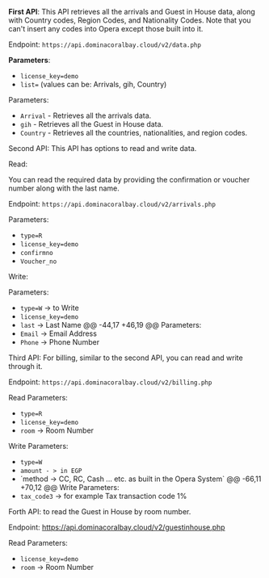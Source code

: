 **First API**: This API retrieves all the arrivals and Guest in House data, along with Country codes, Region Codes, and Nationality Codes. Note that you can't insert any codes into Opera except those built into it.

Endpoint:
`https://api.dominacoralbay.cloud/v2/data.php`

**Parameters**:
- `license_key=demo`
- `list=` (values can be: Arrivals, gih, Country)

Parameters:
- `Arrival` - Retrieves all the arrivals data.
- `gih` - Retrieves all the Guest in House data.
- `Country` - Retrieves all the countries, nationalities, and region codes.

Second API: This API has options to read and write data.

Read:

You can read the required data by providing the confirmation or voucher number along with the last name.

Endpoint:
`https://api.dominacoralbay.cloud/v2/arrivals.php`

Parameters:
- `type=R`
- `license_key=demo`
- `confirmno`
- `Voucher_no`

Write:

Parameters:
- `type=W` -> to Write
- `license_key=demo`
- `last` -> Last Name
	@@ -44,17 +46,19 @@ Parameters:
- `Email` -> Email Address
- `Phone` -> Phone Number

Third API: For billing, similar to the second API, you can read and write through it.

Endpoint:
`https://api.dominacoralbay.cloud/v2/billing.php`

Read Parameters:
- `type=R`
- `license_key=demo`
- `room` -> Room Number

Write Parameters:
- `type=W`
- `amount - > in EGP`
-  ´method -> CC, RC, Cash ... etc. as built in the Opera System`
	@@ -66,11 +70,12 @@ Write Parameters:
- `tax_code3` -> for example Tax transaction code 1%


Forth API: to read the Guest in House by room number.

Endpoint:
https://api.dominacoralbay.cloud/v2/guestinhouse.php

Read Parameters:
- `license_key=demo`
- `room` -> Room Number
